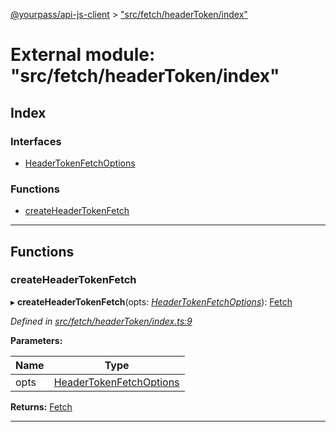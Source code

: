 [@yourpass/api-js-client](../README.md) > ["src/fetch/headerToken/index"](../modules/_src_fetch_headertoken_index_.md)

# External module: "src/fetch/headerToken/index"

## Index

### Interfaces

* [HeaderTokenFetchOptions](../interfaces/_src_fetch_headertoken_index_.headertokenfetchoptions.md)

### Functions

* [createHeaderTokenFetch](_src_fetch_headertoken_index_.md#createheadertokenfetch)

---

## Functions

<a id="createheadertokenfetch"></a>

###  createHeaderTokenFetch

▸ **createHeaderTokenFetch**(opts: *[HeaderTokenFetchOptions](../interfaces/_src_fetch_headertoken_index_.headertokenfetchoptions.md)*): [Fetch](_src_fetch_fetch_.md#fetch)

*Defined in [src/fetch/headerToken/index.ts:9](https://github.com/yourpass/yourpass-api-js-client/blob/b65bebe/src/fetch/headerToken/index.ts#L9)*

**Parameters:**

| Name | Type |
| ------ | ------ |
| opts | [HeaderTokenFetchOptions](../interfaces/_src_fetch_headertoken_index_.headertokenfetchoptions.md) |

**Returns:** [Fetch](_src_fetch_fetch_.md#fetch)

___

